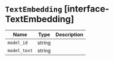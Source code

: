 # `TextEmbedding` [interface-TextEmbedding]

| Name | Type | Description |
| - | - | - |
| `model_id` | string | &nbsp; |
| `model_text` | string | &nbsp; |
